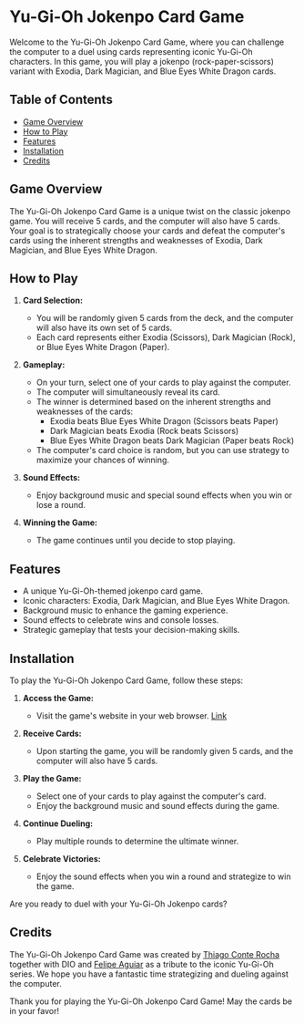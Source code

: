 # Yu-Gi-Oh Jokenpo Card Game

Welcome to the Yu-Gi-Oh Jokenpo Card Game, where you can challenge the computer to a duel using cards representing iconic Yu-Gi-Oh characters. In this game, you will play a jokenpo (rock-paper-scissors) variant with Exodia, Dark Magician, and Blue Eyes White Dragon cards. 

## Table of Contents

- [Game Overview](#game-overview)
- [How to Play](#how-to-play)
- [Features](#features)
- [Installation](#installation)
- [Credits](#credits)

## Game Overview

The Yu-Gi-Oh Jokenpo Card Game is a unique twist on the classic jokenpo game. You will receive 5 cards, and the computer will also have 5 cards. Your goal is to strategically choose your cards and defeat the computer's cards using the inherent strengths and weaknesses of Exodia, Dark Magician, and Blue Eyes White Dragon.

## How to Play

1. **Card Selection:**
   - You will be randomly given 5 cards from the deck, and the computer will also have its own set of 5 cards.
   - Each card represents either Exodia (Scissors), Dark Magician (Rock), or Blue Eyes White Dragon (Paper).

2. **Gameplay:**
   - On your turn, select one of your cards to play against the computer.
   - The computer will simultaneously reveal its card.
   - The winner is determined based on the inherent strengths and weaknesses of the cards:
     - Exodia beats Blue Eyes White Dragon (Scissors beats Paper)
     - Dark Magician beats Exodia (Rock beats Scissors)
     - Blue Eyes White Dragon beats Dark Magician (Paper beats Rock)
   - The computer's card choice is random, but you can use strategy to maximize your chances of winning.

3. **Sound Effects:**
   - Enjoy background music and special sound effects when you win or lose a round.

4. **Winning the Game:**
   - The game continues until you decide to stop playing.

## Features

- A unique Yu-Gi-Oh-themed jokenpo card game.
- Iconic characters: Exodia, Dark Magician, and Blue Eyes White Dragon.
- Background music to enhance the gaming experience.
- Sound effects to celebrate wins and console losses.
- Strategic gameplay that tests your decision-making skills.

## Installation

To play the Yu-Gi-Oh Jokenpo Card Game, follow these steps:

1. **Access the Game:**
   - Visit the game's website in your web browser. [Link](https://tcr235.github.io/yugioh-card-game/)

2. **Receive Cards:**
   - Upon starting the game, you will be randomly given 5 cards, and the computer will also have 5 cards.

3. **Play the Game:**
   - Select one of your cards to play against the computer's card.
   - Enjoy the background music and sound effects during the game.

4. **Continue Dueling:**
   - Play multiple rounds to determine the ultimate winner.

5. **Celebrate Victories:**
   - Enjoy the sound effects when you win a round and strategize to win the game.

Are you ready to duel with your Yu-Gi-Oh Jokenpo cards?

## Credits

The Yu-Gi-Oh Jokenpo Card Game was created by [Thiago Conte Rocha](https://github.com/tcr235) together with DIO and [Felipe Aguiar](https://www.linkedin.com/in/felipe-exe/) as a tribute to the iconic Yu-Gi-Oh series. We hope you have a fantastic time strategizing and dueling against the computer.

Thank you for playing the Yu-Gi-Oh Jokenpo Card Game! May the cards be in your favor!